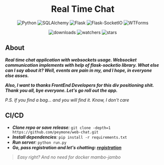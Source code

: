 <h1 align="center">Real Time Chat</h1>

<p align="center">
    <img src="https://img.shields.io/badge/%20Python-3.11.3-blue?style=for-the-badge&logo=Python" alt="Python">
    <img src="https://img.shields.io/badge/%20SQLAlchemy-2.0.36-brightgreen?style=for-the-badge" alt="SQLAlchemy">
    <img src="https://img.shields.io/badge/%20Flask-3.0.3-brightgreen?style=for-the-badge" alt="Flask">
    <img src="https://img.shields.io/badge/%20SocketIO-5.4.1-brightgreen?style=for-the-badge" alt="Flask-SocketIO">
    <img src="https://img.shields.io/badge/WTForms-3.2.1-brightgreen?style=for-the-badge" alt="WTForms">
</p>

<p align="center">
    <img src="https://img.shields.io/github/downloads/peymone/rest-auth/total?style=social&logo=github" alt="downloads">
    <img src="https://img.shields.io/github/watchers/peymone/rest-auth" alt="watchers">
    <img src="https://img.shields.io/github/stars/peymone/rest-auth" alt="stars">
</p>

<h2>About</h2>

_**Real time chat application with websockets usage. Websocket communication implements with help of flask-socketio library. What else can I say about it? Well, events are pain in my, and I hope, in everyone else asses.**_

_**Also, I want to thanks FrontEnd Developers for this div positioning shit. Thank you all, bye everyone. Let's go roll out the app.**_

_P.S. If you find a bag... and you will find it. Know, I don't care_

<h2>CI/CD</h2>


- _**Clone repo or save release**:_ ```git clone -depth=1 https://github.com/peymone/web-chat.git```
- _**Install dependencies**:_ ```pip install -r requirements.txt```
- _**Run server**:_ ```python run.py```
- _**Go, pass registration and let's chatting: <a href="http://127.0.0.1:5000/">registration</a>**_

> _Easy right? And no need for docker mambo-jambo_

